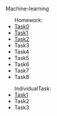 <!DOCTYPE html>
<html lang="en">
   <head>
	<meta charset="UTF-8">
   </head>
   <body>
     <p>Machine-learning</p>
     <ul>
     	Homework:
	<li><a href='https://github.com/humennaT01/machine-learning/blob/main/Homework/Task0/task0.ipynb'>Task0</a></li>
        <li><a href='https://github.com/humennaT01/machine-learning/blob/main/Homework/Task1/Linear%20Regression%20-%20Task.ipynb'>Task1</a></li>
	<li><a href='https://github.com/humennaT01/machine-learning/blob/main/Homework/Task2/Multivariate%20LR-Stubs.ipynb'>Task2</a></li>
	<li>Task3</li>
	<li>Task4</li>
	<li>Task5</li>
	<li>Task6</li>
	<li>Task7</li>
	<li>Task8</li>
     </ul>
     <ul>
         IndividualTask:
         <li><a href='https://github.com/humennaT01/machine-learning/tree/main/IndividualTask/Regression'>Task1</a></li>
	 <li>Task2</li>
	 <li>Task3</li>
     </ul>
   </body>
</html>
